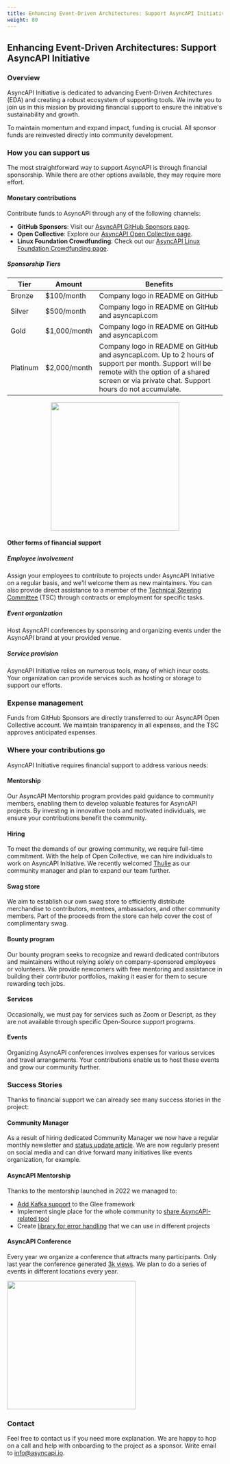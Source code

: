 ```yaml
---
title: Enhancing Event-Driven Architectures: Support AsyncAPI Initiative
weight: 80
---
```


## Enhancing Event-Driven Architectures: Support AsyncAPI Initiative

### Overview

AsyncAPI Initiative is dedicated to advancing Event-Driven Architectures (EDA) and creating a robust ecosystem of supporting tools. We invite you to join us in this mission by providing financial support to ensure the initiative's sustainability and growth.

To maintain momentum and expand impact, funding is crucial. All sponsor funds are reinvested directly into community development.

### How you can support us

The most straightforward way to support AsyncAPI is through financial sponsorship. While there are other options available, they may require more effort.

#### Monetary contributions

Contribute funds to AsyncAPI through any of the following channels:

- **GitHub Sponsors**: Visit our [AsyncAPI GitHub Sponsors page](https://github.com/sponsors/asyncapi).
- **Open Collective**: Explore our [AsyncAPI Open Collective page](https://opencollective.com/asyncapi).
- **Linux Foundation Crowdfunding**: Check out our [AsyncAPI Linux Foundation Crowdfunding page](https://crowdfunding.lfx.linuxfoundation.org/projects/445898e9-42a2-4965-9e0a-c2a714f381bc).

##### Sponsorship Tiers

| Tier | Amount | Benefits
| --- | --- | --- |
| Bronze | $100/month | Company logo in README on GitHub |
| Silver | $500/month | Company logo in README on GitHub and asyncapi.com |
| Gold | $1,000/month | Company logo in README on GitHub and asyncapi.com |
| Platinum | $2,000/month | Company logo in README on GitHub and asyncapi.com. Up to 2 hours of support per month. Support will be remote with the option of a shared screen or via private chat. Support hours do not accumulate. | 

<center>
<a href="https://opencollective.com/asyncapi/contribute/platinum-sponsors-8119/checkout?interval=month&amount=2000" target="_blank">
  <img src="https://opencollective.com/asyncapi/donate/button@2x.png?color=blue" width=300 />
</a>
</center>

#### Other forms of financial support

##### Employee involvement

Assign your employees to contribute to projects under AsyncAPI Initiative on a regular basis, and we'll welcome them as new maintainers. You can also provide direct assistance to a member of the [Technical Steering Committee](https://www.asyncapi.com/community/tsc) (TSC) through contracts or employment for specific tasks.

##### Event organization

Host AsyncAPI conferences by sponsoring and organizing events under the AsyncAPI brand at your provided venue.

##### Service provision

AsyncAPI Initiative relies on numerous tools, many of which incur costs. Your organization can provide services such as hosting or storage to support our efforts.

### Expense management

Funds from GitHub Sponsors are directly transferred to our AsyncAPI Open Collective account. We maintain transparency in all expenses, and the TSC approves anticipated expenses.

### Where your contributions go

AsyncAPI Initiative requires financial support to address various needs:

#### Mentorship

Our AsyncAPI Mentorship program provides paid guidance to community members, enabling them to develop valuable features for AsyncAPI projects. By investing in innovative tools and motivated individuals, we ensure your contributions benefit the community.

#### Hiring

To meet the demands of our growing community, we require full-time commitment. With the help of Open Collective, we can hire individuals to work on AsyncAPI Initiative. We recently welcomed [Thulie](https://www.linkedin.com/in/v-thulisile-sibanda/) as our community manager and plan to expand our team further.

#### Swag store

We aim to establish our own swag store to efficiently distribute merchandise to contributors, mentees, ambassadors, and other community members. Part of the proceeds from the store can help cover the cost of complimentary swag.

#### Bounty program

Our bounty program seeks to recognize and reward dedicated contributors and maintainers without relying solely on company-sponsored employees or volunteers. We provide newcomers with free mentoring and assistance in building their contributor portfolios, making it easier for them to secure rewarding tech jobs.

#### Services

Occasionally, we must pay for services such as Zoom or Descript, as they are not available through specific Open-Source support programs.

#### Events

Organizing AsyncAPI conferences involves expenses for various services and travel arrangements. Your contributions enable us to host these events and grow our community further.

### Success Stories

Thanks to financial support we can already see many success stories in the project:

#### Community Manager

As a result of hiring dedicated Community Manager we now have a regular monthly newsletter and [status update article](https://www.asyncapi.com/blog/march-2023). We are now regularly present on social media and can drive forward many initiatives like events organization, for example.

#### AsyncAPI Mentorship

Thanks to the mentorship launched in 2022 we managed to:
- [Add Kafka support](https://github.com/asyncapi/glee/issues/256) to the Glee framework
- Implement single place for the whole community to [share AsyncAPI-related tool](https://www.asyncapi.com/tools)
- Create [library for error handling](https://github.com/asyncapi/problem) that we can use in different projects

#### AsyncAPI Conference

Every year we organize a conference that attracts many participants. Only last year the conference generated [3k views](https://www.youtube.com/playlist?list=PLbi1gRlP7pijRiA32SU36hD_FW-2qyPhl). We plan to do a series of events in different locations every year.


<a href="https://opencollective.com/asyncapi/contribute/platinum-sponsors-8119/checkout?interval=month&amount=2000" target="_blank">
  <img src="https://opencollective.com/asyncapi/donate/button@2x.png?color=blue" width=300 />
</a>

### Contact

Feel free to contact us if you need more explanation. We are happy to hop on a call and help with onboarding to the project as a sponsor. Write email to info@asyncapi.io.
